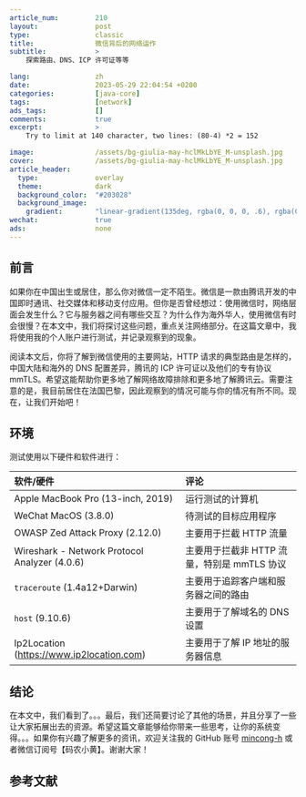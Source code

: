 ```yaml
---
article_num:         210
layout:              post
type:                classic
title:               微信背后的网络运作
subtitle:            >
    探索路由、DNS、ICP 许可证等等

lang:                zh
date:                2023-05-29 22:04:54 +0200
categories:          [java-core]
tags:                [network]
ads_tags:            []
comments:            true
excerpt:             >
    Try to limit at 140 character, two lines: (80-4) *2 = 152

image:               /assets/bg-giulia-may-hclMkLbYE_M-unsplash.jpg
cover:               /assets/bg-giulia-may-hclMkLbYE_M-unsplash.jpg
article_header:
  type:              overlay
  theme:             dark
  background_color:  "#203028"
  background_image:
    gradient:        "linear-gradient(135deg, rgba(0, 0, 0, .6), rgba(0, 0, 0, .4))"
wechat:              true
ads:                 none
---
```


<!--
  Replace asset link with following on Chinese Platforms:
  https://github.com/mincong-h/mincong-h.github.io/raw/master/
 -->

## 前言

如果你在中国出生或居住，那么你对微信一定不陌生。微信是一款由腾讯开发的中国即时通讯、社交媒体和移动支付应用。但你是否曾经想过：使用微信时，网络层面会发生什么？它与服务器之间有哪些交互？为什么作为海外华人，使用微信有时会很慢？在本文中，我们将探讨这些问题，重点关注网络部分。在这篇文章中，我将使用我的个人账户进行测试，并记录观察到的现象。

阅读本文后，你将了解到微信使用的主要网站，HTTP 请求的典型路由是怎样的，中国大陆和海外的 DNS 配置差异，腾讯的 ICP 许可证以及他们的专有协议 mmTLS。希望这能帮助你更多地了解网络故障排除和更多地了解腾讯云。需要注意的是，我目前居住在法国巴黎，因此观察到的情况可能与你的情况有所不同。现在，让我们开始吧！

## 环境

测试使用以下硬件和软件进行：

软件/硬件 | 评论
:--- | :---
Apple MacBook Pro (13-inch, 2019) | 运行测试的计算机
WeChat MacOS (3.8.0) | 待测试的目标应用程序
OWASP Zed Attack Proxy (2.12.0) | 主要用于拦截 HTTP 流量
Wireshark - Network Protocol Analyzer (4.0.6) | 主要用于拦截非 HTTP 流量，特别是 mmTLS 协议
`traceroute` (1.4a12+Darwin) | 主要用于追踪客户端和服务器之间的路由
`host` (9.10.6) | 主要用于了解域名的 DNS 设置
Ip2Location (<https://www.ip2location.com>) | 主要用于了解 IP 地址的服务器信息

## 结论

在本文中，我们看到了。。。最后，我们还简要讨论了其他的场景，并且分享了一些让大家拓展出去的资源。希望这篇文章能够给你带来一些思考，让你的系统变得。。。如果你有兴趣了解更多的资讯，欢迎关注我的 GitHub 账号 [mincong-h](https://github.com/mincong-h "GitHub") 或者微信订阅号【码农小黄】。谢谢大家！

## 参考文献

<!--
 WeChat:
   原创不易，希望大家点个赞、点个在看支持一下，谢谢！
   ![](https://mincong.io/assets/wechat-QR-code.jpg)

 CSDN:
   ![扫码关注](https://img-blog.csdnimg.cn/img_convert/f07c6cc9272c721180bad20c599e4ff7.png#pic_center =600x333)
-->

